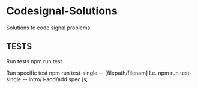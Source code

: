# Codesignal-Solutions
Solutions to code signal problems.


## TESTS
Run tests
    npm run test

Run specific test
    npm run test-single -- [filepath/filenam] I.e.
    npm run test-single -- intro/1-add/add.spec.js;  